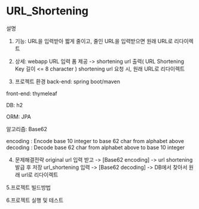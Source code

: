 # URL_Shortening
설명 
1. 기능: URL을 입력받아 짧게 줄이고, 줄인 URL을 입력받으면 원래 URL로 리다이렉트 
2. 상세:
webapp URL 입력 폼 제공 -> shortening url 출력( URL Shortening Key 길이 <= 8 character )
shortening url 요청 시, 원래 URL로 리다이렉트 

3. 프로젝트 환경 
back-end: spring boot/maven


front-end: thymeleaf


DB: h2


ORM: JPA


알고리즘: Base62 


  encoding : Encode base 10 integer to base 62 char from alphabet above
  decoding : Decode base 62 char from alphabet above to base 10 integer

4. 문제해결전략
 original url 입력 받고 -> [Base62 encoding] -> url shortening 발급 후 저장
  url_shortening 입력 -> [Base62 decoding] -> DB에서 찾아서 원래 url로 리다이렉트

5.프로젝트 빌드방법

6.프로젝트 실행 및 테스트
